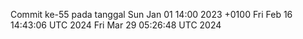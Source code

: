 Commit ke-55 pada tanggal Sun Jan 01 14:00 2023 +0100
Fri Feb 16 14:43:06 UTC 2024
Fri Mar 29 05:26:48 UTC 2024

